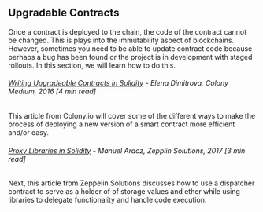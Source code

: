 ## Upgradable Contracts

Once a contract is deployed to the chain, the code of the contract cannot be changed.  This is plays into the immutability aspect of blockchains.  However, sometimes you need to be able to update contract code because perhaps a bug has been found or the project is in development with staged rollouts.  In this section, we will learn how to do this.

###### [Writing Upgradeable Contracts in Solidity](https://blog.colony.io/writing-upgradeable-contracts-in-solidity-6743f0eecc88) - Elena Dimitrova, Colony Medium, 2016 \[4 min read\]

This article from Colony.io will cover some of the different ways to make the process of deploying a new version of a smart contract more efficient and/or easy.

###### [Proxy Libraries in Solidity](https://blog.zeppelin.solutions/proxy-libraries-in-solidity-79fbe4b970fd) - Manuel Araoz, Zepplin Solutions, 2017 \[3 min read\]

Next, this article from  Zeppelin Solutions discusses how to use a dispatcher contract to serve as a holder of of storage values and ether while using libraries to delegate functionality and handle code execution.

